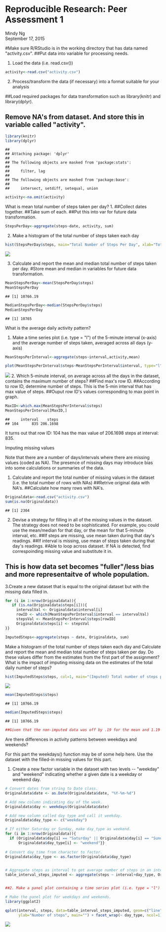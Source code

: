 # Reproducible Research: Peer Assessment 1
Mindy Ng  
September 17, 2015  

#Make sure R/RStudio is in the working directory that has data named "activity.csv".
##Put data into variable for processing needs.
1. Load the data (i.e. read.csv())

```r
activity<-read.csv("activity.csv")
```
2. Process/transform the data (if necessary) into a format suitable for your analysis

##Load required packages for data transformation such as library(knitr) and library(dplyr).
## Remove NA's from dataset. And store this in variable called "activity".


```r
library(knitr)
library(dplyr)
```

```
## 
## Attaching package: 'dplyr'
## 
## The following objects are masked from 'package:stats':
## 
##     filter, lag
## 
## The following objects are masked from 'package:base':
## 
##     intersect, setdiff, setequal, union
```

```r
activity<-na.omit(activity)
```
What is mean total number of steps taken per day?
1. 
##Collect dates together.
##Take sum of each.
##Put this into var for future data transformation.

```r
StepsPerDay<-aggregate(steps~date, activity, sum)
```

2. Make a histogram of the total number of steps taken each day

```r
hist(StepsPerDay$steps, main="Total Number of Steps Per Day", xlab="Total Number of Steps Per Day")
```

![](PA1_template_files/figure-html/unnamed-chunk-4-1.png) 

3. Calculate and report the mean and median total number of steps taken per day.
#Store mean and median in variables for future data transformation.

```r
MeanStepsPerDay<-mean(StepsPerDay$steps)
MeanStepsPerDay
```

```
## [1] 10766.19
```

```r
MedianStepsPerDay<-median(StepsPerDay$steps)
MedianStepsPerDay
```

```
## [1] 10765
```
What is the average daily activity pattern?

1. Make a time series plot (i.e. type = "l") of the 5-minute interval (x-axis) and the average number of steps taken, averaged across all days (y-axis)


```r
MeanStepsPerInterval<-aggregate(steps~interval,activity,mean)

plot(MeanStepsPerInterval$steps~MeanStepsPerInterval$interval, type="l", ylab="Mean Steps Per Interval", xlab="5-minute intervals")
```

![](PA1_template_files/figure-html/unnamed-chunk-6-1.png) 
2. Which 5-minute interval, on average across all the days in the dataset, contains the maximum number of steps?
##Find max's row ID.
##According to row ID, determine number of steps. This is the 5-min interval that has max value of steps. 
##Ouput row ID's values corresponding to max point in graph.

```r
MaxID<-which.max(MeanStepsPerInterval$steps)
MeanStepsPerInterval[MaxID,]
```

```
##     interval    steps
## 104      835 206.1698
```
It turns out that row ID: 104 has the max value of 206.1698 steps at interval: 835.

Imputing missing values

Note that there are a number of days/intervals where there are missing values (coded as NA). The presence of missing days may introduce bias into some calculations or summaries of the data.

1. Calculate and report the total number of missing values in the dataset (i.e. the total number of rows with NAs)
##Retrive original data with NA's.
##Calculate how many rows with NA's.

```r
Originaldata<-read.csv("activity.csv")
sum(is.na(Originaldata))
```

```
## [1] 2304
```

2.  Devise a strategy for filling in all of the missing values in the dataset. The strategy does not need to be sophisticated. For example, you could use the mean/median for that day, or the mean for that 5-minute interval, etc.
##If steps are missing, use mean taken during that day's readings.
##If interval is missing, use mean of steps taken during that day's readings.
#Able to loop across dataset. If NA is detected, find correspoinding missing value and substitute it in. 
## This is how data set becomes "fuller"/less bias and more representaitve of whole population. 

3.Create a new dataset that is equal to the original dataset but with the missing data filled in.

```r
for (i in 1:nrow(Originaldata)){
   if (is.na(Originaldata$steps[i])){
     intervalVal <- Originaldata$interval[i]
     rowID <- which(MeanStepsPerInterval$interval == intervalVal)
     stepsVal <- MeanStepsPerInterval$steps[rowID]
     Originaldata$steps[i] <- stepsVal
}}

ImputedSteps<-aggregate(steps ~ date, Originaldata, sum)
```
Make a histogram of the total number of steps taken each day and Calculate and report the mean and median total number of steps taken per day. Do these values differ from the estimates from the first part of the assignment? What is the impact of imputing missing data on the estimates of the total daily number of steps?

```r
hist(ImputedSteps$steps, col=1, main="(Imputed) Total number of steps per day", xlab="Total number of steps in a day")
```

![](PA1_template_files/figure-html/unnamed-chunk-10-1.png) 

```r
mean(ImputedSteps$steps)
```

```
## [1] 10766.19
```

```r
median(ImputedSteps$steps)
```

```
## [1] 10766.19
```

```r
##Given that the non-imputed data was off by .19 for the mean and 1.19 for the median, the strategy for replacing NA's before processing data was not a bad alternative. Values between imputed and non-imputed did not differ by much. There was little impact in imputing missing data on the estimates of the total daily number of steps. 
```
Are there differences in activity patterns between weekdays and weekends?

For this part the weekdays() function may be of some help here. Use the dataset with the filled-in missing values for this part.

1. Create a new factor variable in the dataset with two levels -- "weekday" and "weekend" indicating whether a given date is a weekday or weekend day.


```r
# Convert dates from string to Date class.
Originaldata$date <- as.Date(Originaldata$date, "%Y-%m-%d")

# Add new column indicating day of the week. 
Originaldata$day <- weekdays(Originaldata$date)

# Add new column called day type and call it weekday.
Originaldata$day_type <- c("weekday")

# If either Saturday or Sunday, make day_type as weekend.
for (i in 1:nrow(Originaldata)){
  if (Originaldata$day[i] == "Saturday" || Originaldata$day[i] == "Sunday"){
      Originaldata$day_type[i] <- "weekend"}}
 
# Convert day_time from character to factor.
Originaldata$day_type <- as.factor(Originaldata$day_type)

 
# Aggregate steps as interval to get average number of steps in an interval across all days.
table_interval_steps_imputed <- aggregate(steps ~ interval+day_type, Originaldata, mean)


##2. Make a panel plot containing a time series plot (i.e. type = "l") of the 5-minute interval (x-axis) and the average number of steps taken, averaged across all weekday days or weekend days (y-axis).

# Make the panel plot for weekdays and weekends.
library(ggplot2)

qplot(interval, steps, data=table_interval_steps_imputed, geom=c("line"), xlab="Interval", 
      ylab="Number of steps", main="") + facet_wrap(~ day_type, ncol=1)
```

![](PA1_template_files/figure-html/unnamed-chunk-11-1.png) 
